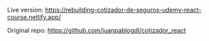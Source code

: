 Live version: https://rebuilding-cotizador-de-seguros-udemy-react-course.netlify.app/

Original repo: https://github.com/juanpablogdl/cotizador_react
